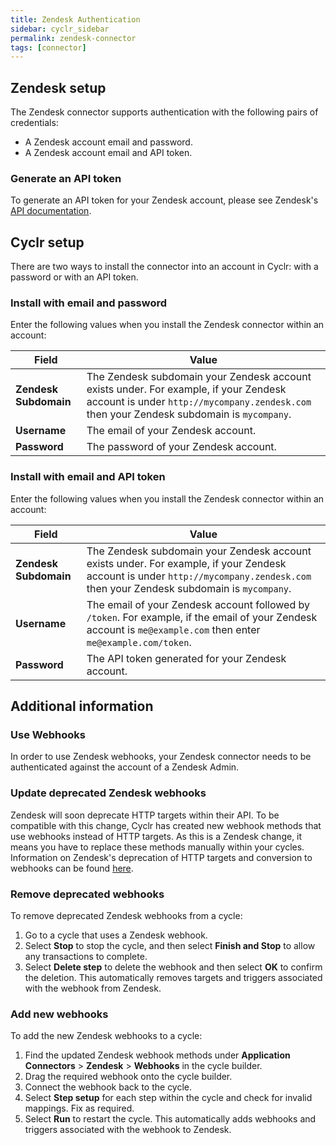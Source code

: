 ```yaml
---
title: Zendesk Authentication
sidebar: cyclr_sidebar
permalink: zendesk-connector
tags: [connector]
---
```


## Zendesk setup

The Zendesk connector supports authentication with the following pairs of credentials:

-   A Zendesk account email and password.
-   A Zendesk account email and API token.

### Generate an API token

To generate an API token for your Zendesk account, please see Zendesk's [API documentation](https://support.zendesk.com/hc/en-us/articles/4408889192858-Generating-a-new-API-token).

## Cyclr setup

There are two ways to install the connector into an account in Cyclr: with a password or with an API token.

### Install with email and password

Enter the following values when you install the Zendesk connector within an account:

| Field                 | Value                                                                                                                                                                             |
| --------------------- | --------------------------------------------------------------------------------------------------------------------------------------------------------------------------------- |
| **Zendesk Subdomain** | The Zendesk subdomain your Zendesk account exists under. For example, if your Zendesk account is under `http://mycompany.zendesk.com` then your Zendesk subdomain is `mycompany`. |
| **Username**          | The email of your Zendesk account.                                                                                                                                                |
| **Password**          | The password of your Zendesk account.                                                                                                                                             |

### Install with email and API token

Enter the following values when you install the Zendesk connector within an account:

| Field                 | Value                                                                                                                                                                             |
| --------------------- | --------------------------------------------------------------------------------------------------------------------------------------------------------------------------------- |
| **Zendesk Subdomain** | The Zendesk subdomain your Zendesk account exists under. For example, if your Zendesk account is under `http://mycompany.zendesk.com` then your Zendesk subdomain is `mycompany`. |
| **Username**          | The email of your Zendesk account followed by `/token`. For example, if the email of your Zendesk account is `me@example.com` then enter `me@example.com/token`.                  |
| **Password**          | The API token generated for your Zendesk account.                                                                                                                                 |

## Additional information

### Use Webhooks

In order to use Zendesk webhooks, your Zendesk connector needs to be authenticated against the account of a Zendesk Admin. 

### Update deprecated Zendesk webhooks

Zendesk will soon deprecate HTTP targets within their API. To be compatible with this change, Cyclr has created new webhook methods that use webhooks instead of HTTP targets. As this is a Zendesk change, it means you have to replace these methods manually within your cycles. Information on Zendesk's deprecation of HTTP targets and conversion to webhooks can be found [here](https://support.zendesk.com/hc/en-us/articles/4408826284698-Announcing-the-deprecation-of-HTTP-targets-and-conversion-to-webhooks).

### Remove deprecated webhooks

To remove deprecated Zendesk webhooks from a cycle:

1. Go to a cycle that uses a Zendesk webhook.
2. Select **Stop** to stop the cycle, and then select **Finish and Stop** to allow any transactions to complete.
3. Select **Delete step** to delete the webhook and then select **OK** to confirm the deletion. This automatically removes targets and triggers associated with the webhook from Zendesk.

### Add new webhooks

To add the new Zendesk webhooks to a cycle:

1. Find the updated Zendesk webhook methods under **Application Connectors** > **Zendesk** > **Webhooks** in the cycle builder.
2. Drag the required webhook onto the cycle builder.
3. Connect the webhook back to the cycle.
4. Select **Step setup** for each step within the cycle and check for invalid mappings. Fix as required.
5. Select **Run** to restart the cycle. This automatically adds webhooks and triggers associated with the webhook to Zendesk.
